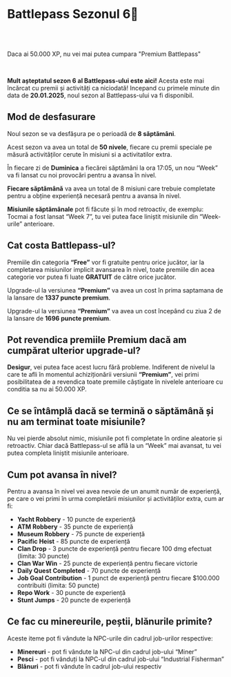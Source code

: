 
<h1>Battlepass Sezonul 6🎫</h1>
<br><br>

<div class="danger-container">
<p> Daca ai 50.000 XP, nu vei mai putea cumpara "Premium Battlepass"</p>
</div><br>

<p><strong>Mult așteptatul sezon 6 al Battlepass-ului este aici!</strong> Acesta este mai încărcat cu premii și activități ca niciodată! Incepand cu primele minute din data de <strong>20.01.2025</strong>, noul sezon al Battlepass-ului va fi disponibil.</p>

<h2>Mod de desfasurare</h2>
<p>Noul sezon se va desfășura pe o perioadă de <strong>8 săptămâni</strong>.
<p>Acest sezon va avea un total de <strong>50 nivele</strong>, fiecare cu premii speciale pe măsură activităților cerute în misiuni si a activitatilor extra.</p>
<p>În fiecare zi de <strong>Duminica</strong> a fiecărei săptămâni la ora 17:05, un nou “Week” va fi lansat cu noi provocări pentru a avansa în nivel.</p>
<p><strong>Fiecare săptămână</strong> va avea un total de 8 misiuni care trebuie completate pentru a obține experiență necesară pentru a avansa în nivel.</p>
<p><strong>Misiunile săptămânale</strong> pot fi făcute și în mod retroactiv, de exemplu: Tocmai a fost lansat “Week 7”, tu vei putea face liniștit misiunile din “Week-urile” anterioare.</p>

<h2>Cat costa Battlepass-ul?</h2>
<p>Premiile din categoria <strong>“Free”</strong> vor fi gratuite pentru orice jucător, iar la completarea misiunilor implicit avansarea în nivel, toate premiile din acea categorie vor putea fi luate <strong>GRATUIT</strong> de către orice jucător.</p>
<p>Upgrade-ul la versiunea <strong>“Premium”</strong> va avea un cost în prima saptamana de la lansare de <strong>1337 puncte premium</strong>.</p>
<p>Upgrade-ul la versiunea <strong>“Premium”</strong> va avea un cost începând cu ziua 2 de la lansare de <strong>1696 puncte premium</strong>.</p>

<h2>Pot revendica premiile Premium dacă am cumpărat ulterior upgrade-ul?</h2>
<p><strong>Desigur</strong>, vei putea face acest lucru fără probleme. Indiferent de nivelul la care te afli în momentul achiziționării versiunii <strong>“Premium”</strong>, vei primi posibilitatea de a revendica toate premiile câștigate în nivelele anterioare cu conditia sa nu ai 50.000 XP.</p>

<h2>Ce se întâmplă dacă se termină o săptămână și nu am terminat toate misiunile?</h2>
<p>Nu vei pierde absolut nimic, misiunile pot fi completate în ordine aleatorie și retroactiv. Chiar dacă Battlepass-ul se află la un “Week” mai avansat, tu vei putea completa liniștit misiunile anterioare.</p>

<h2>Cum pot avansa în nivel?</h2>
<p>Pentru a avansa în nivel vei avea nevoie de un anumit număr de experiență, pe care o vei primi în urma completării misiunilor și activităților extra, cum ar fi:</p>
<ul>
    <li><strong>Yacht Robbery</strong> - 10 puncte de experiență</li>
    <li><strong>ATM Robbery</strong> - 35 puncte de experiență</li>
    <li><strong>Museum Robbery</strong> - 75 puncte de experiență</li>
    <li><strong>Pacific Heist</strong> - 85 puncte de experiență</li>
    <li><strong>Clan Drop</strong> - 3 puncte de experiență pentru fiecare 100 dmg efectuat (limita: 30 puncte)</li>
    <li><strong>Clan War Win</strong> - 25 puncte de experiență pentru fiecare victorie</li>
    <li><strong>Daily Quest Completed</strong> - 70 puncte de experiență</li>
    <li><strong>Job Goal Contribution</strong> - 1 punct de experiență pentru fiecare $100.000 contribuiti (limita: 50 puncte)</li>
    <li><strong>Repo Work</strong> - 30 puncte de experiență</li>
    <li><strong>Stunt Jumps</strong> - 20 puncte de experiență</li>
</ul>

<h2>Ce fac cu minereurile, peștii, blănurile primite?</h2>
<p>Aceste iteme pot fi vândute la NPC-urile din cadrul job-urilor respective:</p>
<ul>
    <li><strong>Minereuri</strong> - pot fi vândute la NPC-ul din cadrul job-ului “Miner”</li>
    <li><strong>Pesci</strong> - pot fi vânduți la NPC-ul din cadrul job-ului “Industrial Fisherman”</li>
    <li><strong>Blănuri</strong> - pot fi vândute în cadrul job-ului respectiv</li>
</ul>

